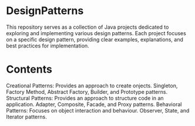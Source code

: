 # DesignPatterns
This repository serves as a collection of Java projects dedicated to exploring and implementing various design patterns. Each project focuses on a specific design pattern, providing clear examples, explanations, and best practices for implementation.
# Contents
Creational Patterns: Provides an approach to create onjects. Singleton, Factory Method, Abstract Factory, Builder, and Prototype patterns.
Structural Patterns: Provides an approach to structure code in an application. Adapter, Composite, Facade, and Proxy patterns.
Behavioral Patterns: Focuses on object interaction and behaviour. Observer, State, and Iterator patterns.
